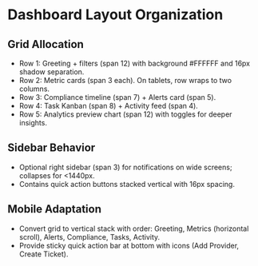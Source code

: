 # Dashboard Layout Organization

## Grid Allocation
- Row 1: Greeting + filters (span 12) with background #FFFFFF and 16px shadow separation.
- Row 2: Metric cards (span 3 each). On tablets, row wraps to two columns.
- Row 3: Compliance timeline (span 7) + Alerts card (span 5).
- Row 4: Task Kanban (span 8) + Activity feed (span 4).
- Row 5: Analytics preview chart (span 12) with toggles for deeper insights.

## Sidebar Behavior
- Optional right sidebar (span 3) for notifications on wide screens; collapses for <1440px.
- Contains quick action buttons stacked vertical with 16px spacing.

## Mobile Adaptation
- Convert grid to vertical stack with order: Greeting, Metrics (horizontal scroll), Alerts, Compliance, Tasks, Activity.
- Provide sticky quick action bar at bottom with icons (Add Provider, Create Ticket).

